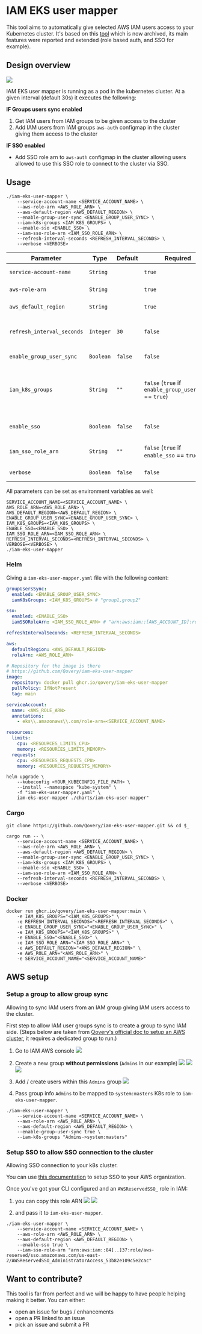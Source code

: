 # IAM EKS user mapper
This tool aims to automatically give selected AWS IAM users access to your Kubernetes cluster. 
It's based on this [tool](https://github.com/ygrene/iam-eks-user-mapper) which is now archived, its main features were reported and extended (role based auth, and SSO for example).

## Design overview
![](doc/images/design-overview-dark.svg)

IAM EKS user mapper is running as a pod in the kubernetes cluster.
At a given interval (default 30s) it executes the following:

**IF Groups users sync enabled**
1. Get IAM users from IAM groups to be given access to the cluster
2. Add IAM users from IAM groups `aws-auth` configmap in the cluster giving them access to the cluster

**IF SSO enabled**
- Add SSO role arn to `aws-auth` configmap in the cluster allowing users allowed to use this SSO role to connect to the cluster via SSO.

## Usage
```shell
./iam-eks-user-mapper \
    --service-account-name <SERVICE_ACCOUNT_NAME> \
    --aws-role-arn <AWS_ROLE_ARN> \
    --aws-default-region <AWS_DEFAULT_REGION> \
    --enable-group-user-sync <ENABLE_GROUP_USER_SYNC> \
    --iam-k8s-groups <IAM_K8S_GROUPS> \
    --enable-sso <ENABLE_SSO> \
    --iam-sso-role-arn <IAM_SSO_ROLE_ARN> \
    --refresh-interval-seconds <REFRESH_INTERVAL_SECONDS> \
    --verbose <VERBOSE>
```

| Parameter                  | Type      | Default | Required                                               | Description                                                                                                              | Example                                                                                                                                |
|----------------------------|-----------|---------|--------------------------------------------------------|--------------------------------------------------------------------------------------------------------------------------|----------------------------------------------------------------------------------------------------------------------------------------|
| `service-account-name`     | `String`  |         | `true`                                                 | Service account name to be used                                                                                          | `my-service-account`                                                                                                                   |
| `aws-role-arn`             | `String`  |         | `true`                                                 | AWS role ARN to be used                                                                                                  | `arn:aws:iam::12345678910:role/my-role`                                                                                                |
| `aws_default_region`       | `String`  |         | `true`                                                 | AWS default region to be used                                                                                            | `eu-west-3`                                                                                                                            |
| `refresh_interval_seconds` | `Integer` | `30`    | `false`                                                | Refresh interval in seconds between two user synchronization                                                             | `120`                                                                                                                                  |
| `enable_group_user_sync`   | `Boolean` | `false` | `false`                                                | Activate User Groups sync                                                                                                | `true`                                                                                                                                 |
| `iam_k8s_groups`           | `String`  | `""`    | `false` (`true` if `enable_group_user_sync` == `true`) | IAM groups to be mapped into Kubernetes, syntax is `<IAM_GROUP>-><KUBERNETES_GROUP>,<IAM_GROUP_2>-><KUBERNETES_GROUP_2>` | `Admins->system:masters`, `Admins->system:masters,Devops->system:devops`                                                               |
| `enable_sso`               | `Boolean` | `false` | `false`                                                | Activate SSO support to connect to the cluster                                                                           | `true`                                                                                                                                 |
| `iam_sso_role_arn`         | `String`  | `""`    | `false` (`true` if `enable_sso` == `true`)             | IAM SSO role ARN to be used to connect to the cluster                                                                    | `"arn:aws:iam::[AWS_ACCOUNT_ID]:role/aws-reserved/sso.amazonaws.com/[AWS_REGION]/AWSReservedSSO_AdministratorAccess_53b82e109c5e2cac"` |
| `verbose`                  | `Boolean` | `false` | `false`                                                | Activate verbose mode                                                                                                    | `Admins->system:masters`, `Admins->system:masters,Devops->system:devops`                                                               |

All parameters can be set as environment variables as well:

```shell
SERVICE_ACCOUNT_NAME=<SERVICE_ACCOUNT_NAME> \
AWS_ROLE_ARN=<AWS_ROLE_ARN> \
AWS_DEFAULT_REGION=<AWS_DEFAULT_REGION> \
ENABLE_GROUP_USER_SYNC=<ENABLE_GROUP_USER_SYNC> \
IAM_K8S_GROUPS=<IAM_K8S_GROUPS> \
ENABLE_SSO=<ENABLE_SSO> \
IAM_SSO_ROLE_ARN=<IAM_SSO_ROLE_ARN> \
REFRESH_INTERVAL_SECONDS=<REFRESH_INTERVAL_SECONDS> \
VERBOSE=<VERBOSE> \
./iam-eks-user-mapper
```

### Helm
Giving a `iam-eks-user-mapper.yaml` file with the following content:
```yaml
groupUsersSync:
  enabled: <ENABLE_GROUP_USER_SYNC>
  iamK8sGroups: <IAM_K8S_GROUPS> # "group1,group2"

sso:
  enabled: <ENABLE_SSO>
  iamSSORoleArn: <IAM_SSO_ROLE_ARN> # "arn:aws:iam::[AWS_ACCOUNT_ID]:role/aws-reserved/sso.amazonaws.com/[AWS_REGION]/AWSReservedSSO_AdministratorAccess_53b82e109c5e2cac"

refreshIntervalSeconds: <REFRESH_INTERVAL_SECONDS>

aws:
  defaultRegion: <AWS_DEFAULT_REGION>
  roleArn: <AWS_ROLE_ARN>

# Repository for the image is there
# https://github.com/Qovery/iam-eks-user-mapper
image:
  repository: docker pull ghcr.io/qovery/iam-eks-user-mapper
  pullPolicy: IfNotPresent
  tag: main

serviceAccount:
  name: <AWS_ROLE_ARN>
  annotations:
    - eks\\.amazonaws\\.com/role-arn=<SERVICE_ACCOUNT_NAME>

resources:
  limits:
    cpu: <RESOURCES_LIMITS_CPU>
    memory: <RESOURCES_LIMITS_MEMORY>
  requests:
    cpu: <RESOURCES_REQUESTS_CPU>
    memory: <RESOURCES_REQUESTS_MEMORY>
```

```shell
helm upgrade \
    --kubeconfig <YOUR_KUBECONFIG_FILE_PATH> \
    --install --namespace "kube-system" \
    -f "iam-eks-user-mapper.yaml" \
    iam-eks-user-mapper ./charts/iam-eks-user-mapper"
```


### Cargo
``` shell
git clone https://github.com/Qovery/iam-eks-user-mapper.git && cd $_

cargo run -- \
    --service-account-name <SERVICE_ACCOUNT_NAME> \
    --aws-role-arn <AWS_ROLE_ARN> \
    --aws-default-region <AWS_DEFAULT_REGION> \
    --enable-group-user-sync <ENABLE_GROUP_USER_SYNC> \
    --iam-k8s-groups <IAM_K8S_GROUPS> \
    --enable-sso <ENABLE_SSO> \
    --iam-sso-role-arn <IAM_SSO_ROLE_ARN> \
    --refresh-interval-seconds <REFRESH_INTERVAL_SECONDS> \
    --verbose <VERBOSE>
```

### Docker
```shell
docker run ghcr.io/qovery/iam-eks-user-mapper:main \
    -e IAM_K8S_GROUPS="<IAM_K8S_GROUPS>" \
    -e REFRESH_INTERVAL_SECONDS="<REFRESH_INTERVAL_SECONDS>" \
    -e ENABLE_GROUP_USER_SYNC="<ENABLE_GROUP_USER_SYNC>" \
    -e IAM_K8S_GROUPS="<IAM_K8S_GROUPS>" \
    -e ENABLE_SSO="<ENABLE_SSO>" \
    -e IAM_SSO_ROLE_ARN="<IAM_SSO_ROLE_ARN>" \
    -e AWS_DEFAULT_REGION="<AWS_DEFAULT_REGION>" \
    -e AWS_ROLE_ARN="<AWS_ROLE_ARN>" \
    -e SERVICE_ACCOUNT_NAME="<SERVICE_ACCOUNT_NAME>"
```

## AWS setup
### Setup a group to allow group sync
Allowing to sync IAM users from an IAM group giving IAM users access to the cluster.

First step to allow IAM user groups sync is to create a group to sync IAM side.
(Steps below are taken from [Qovery's official doc to setup an AWS cluster](https://hub.qovery.com/docs/using-qovery/configuration/cloud-service-provider/amazon-web-services/), it requires a dedicated group to run.)

1. Go to IAM AWS console
![](doc/images/group-sync-configuration/go-to-aws-console-iam.png)

2. Create a new group **without permissions** (`Admins` in our example)
![](doc/images/group-sync-configuration/create-iam-group.jpg)
![](doc/images/group-sync-configuration/create-iam-group-2.png)
![](doc/images/group-sync-configuration/create-iam-group-3.png)

3. Add / create users within this `Admins` group
![](doc/images/group-sync-configuration/add-user-to-admin-group.png)

4. Pass group info `Admins` to be mapped to `system:masters` K8s role to `iam-eks-user-mapper`.
```shell
./iam-eks-user-mapper \
    --service-account-name <SERVICE_ACCOUNT_NAME> \
    --aws-role-arn <AWS_ROLE_ARN> \
    --aws-default-region <AWS_DEFAULT_REGION> \
    --enable-group-user-sync true \
    --iam-k8s-groups "Admins->system:masters"
```

### Setup SSO to allow SSO connection to the cluster
Allowing SSO connection to your k8s cluster.

You can use [this documentation](https://aws.amazon.com/fr/blogs/containers/a-quick-path-to-amazon-eks-single-sign-on-using-aws-sso/) to setup SSO to your AWS organization.

Once you've got your CLI configured and an `AWSReservedSSO_` role in IAM:

1. you can copy this role ARN
![](doc/images/sso-configuration/get-iam-sso-group.png)
![](doc/images/sso-configuration/get-iam-sso-group-arn.png)

2. and pass it to `iam-eks-user-mapper`.
```shell
./iam-eks-user-mapper \
    --service-account-name <SERVICE_ACCOUNT_NAME> \
    --aws-role-arn <AWS_ROLE_ARN> \
    --aws-default-region <AWS_DEFAULT_REGION> \
    --enable-sso true \
    --iam-sso-role-arn "arn:aws:iam::84[..]37:role/aws-reserved/sso.amazonaws.com/us-east-2/AWSReservedSSO_AdministratorAccess_53b82e109c5e2cac"
```


## Want to contribute?
This tool is far from perfect and we will be happy to have people helping making it better.
You can either:
- open an issue for bugs / enhancements
- open a PR linked to an issue
- pick an issue and submit a PR

